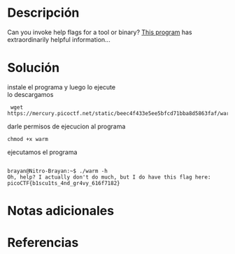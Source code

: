 # Descripción
Can you invoke help flags for a tool or binary? [This program](https://mercury.picoctf.net/static/beec4f433e5ee5bfcd71bba8d5863faf/warm) has extraordinarily helpful information...
# Solución 
instale el programa y luego lo ejecute  
lo descargamos 
```
 wget https://mercury.picoctf.net/static/beec4f433e5ee5bfcd71bba8d5863faf/warm
 ```
 
 darle permisos de ejecucion al programa 
 ```
 chmod +x warm
 ```
 
 ejecutamos el programa 
 ```
 
 brayan@Nitro-Brayan:~$ ./warm -h
Oh, help? I actually don't do much, but I do have this flag here: picoCTF{b1scu1ts_4nd_gr4vy_616f7182}
 
 ```
# Notas adicionales 


# Referencias 
